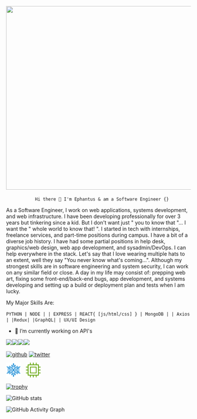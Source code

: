 <img src="https://github.com/devephy/devephy/blob/main/Developer.gif" width="1200" height="500" />

               Hi there 👋 I'm Ephantus & am a Software Engineer {}  

As a Software Engineer, I work on web applications, systems development, and web
infrastructure. I have been developing professionally for over 3 years but tinkering since a kid. But I don't want
just " you to know that "... I want the " whole world to know that! ".
I started in tech with internships, freelance services, and part-time positions during campus.
I have a bit of a diverse job history. I have had some partial positions in help desk, graphics/web design, web
app development, and sysadmin/DevOps. I can help everywhere in the stack. Let's say that I love wearing
multiple hats to an extent, well they say "You never know what's coming...".
Although my strongest skills are in software engineering and system security, I can work on any similar field or
close.
A day in my life may consist of: prepping web art, fixing some front-end/back-end bugs, app development, and
systems developing and setting up a build or deployment plan and tests when I am lucky.

My Major Skills Are:

    PYTHON | NODE | | EXPRESS | REACT{ [js/html/css] } | MongoDB | | Axios | |Redux| |GraphQL| | UX/UI Design

- 🔭 I’m currently working on API's 

<img src="https://github.com/devephy/devephy/blob/main/UIDesigners.gif" width="250" /><img src="https://github.com/devephy/devephy/blob/main/Success.gif" width="250" /><img src="https://github.com/devephy/devephy/blob/main/giphy4.gif" width="250" /><img src="https://github.com/devephy/devephy/blob/main/Mobile.gif" width="250" />





[<img src='https://cdn.jsdelivr.net/npm/simple-icons@3.0.1/icons/github.svg' alt='github' height='40'>](https://github.com/devephy)  [<img src='https://cdn.jsdelivr.net/npm/simple-icons@3.0.1/icons/twitter.svg' alt='twitter' height='40'>](https://twitter.com/Ephantuz254)  

<a href='https://archiveprogram.github.com/'><img src='https://raw.githubusercontent.com/acervenky/animated-github-badges/master/assets/acbadge.gif' width='40' height='40'></a> <a href='https://docs.github.com/en/developers'><img src='https://raw.githubusercontent.com/acervenky/animated-github-badges/master/assets/devbadge.gif' width='40' height='40'></a> 

[![trophy](https://github-profile-trophy.vercel.app/?username=devephy)](https://github.com/ryo-ma/github-profile-trophy)

![GitHub stats](https://github-readme-stats.vercel.app/api?username=devephy&show_icons=true)  

![GitHub Activity Graph](https://activity-graph.herokuapp.com/graph?username=devephy)  

